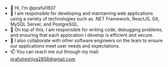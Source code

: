 - 👋 Hi, I’m @praful1607
- 👀 I am responsible for developing and maintaining web applications using a variety of technologies such as .NET Framework, ReactJS, Git, MySQL Server, and PostgreSQL. 
- 🌱 On top of this, I am responsible for writing code, debugging problems, and ensuring that each application I develop is efficient and secure. 
- 💞️ I also collaborate with other software engineers on the team to ensure our applications meet user needs and expectations.
- 📫 You can reach me out through my mail: prafulreshiya2858@gmail.com
  

<!---
praful1607/praful1607 is a ✨ special ✨ repository because its `README.md` (this file) appears on your GitHub profile.
You can click the Preview link to take a look at your changes.
--->
